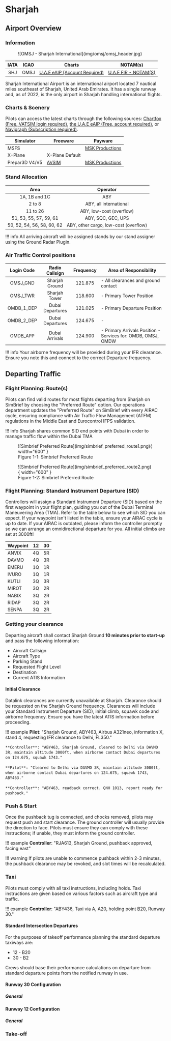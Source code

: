 # Sharjah
## Airport Overview
### Information

<figure markdown>
![OMSJ - Sharjah International](img/omsj/omsj_header.jpg)
</figure>

| IATA | ICAO | Charts | NOTAM(s) |
|:----:|:----:|:------:|:----------:|
| SHJ  | OMSJ | [U.A.E eAIP (Account Required)](https://www.gcaa.gov.ae/en/ais/Pages/default.aspx)    | [U.A.E FIR - NOTAM(S) ](https://www.gcaa.gov.ae/en/ais/notice-to-airmen-notam)      |

Sharjah International Airport is an international airport located 7 nautical miles southeast of Sharjah, United Arab Emirates. It has a single runway and, as of 2022, is the only airport in Sharjah handling international flights.

### Charts & Scenery
Pilots can access the latest charts through the following sources: [Chartfox (Free, VATSIM login required)](https://chartfox.org/), [the U.A.E eAIP (Free, account required)](https://www.gcaa.gov.ae/en/ais/Pages/default.aspx), or [Navigraph (Subscription required)](https://navigraph.com/).

| Simulator      | Freeware                                                                                                  | Payware                            |
|----------------|-----------------------------------------------------------------------------------------------------------|------------------------------------|
| MSFS           |                                                                                                           | [MSK Productions](https://orbxdirect.com/product/msk-productions-omsj-msfs?srsltid=AfmBOooBAXPFiM5O199sxM-b0BHi7h-X6agzKrOW8dtCPlAyoDKJNslu) |
| X-Plane        | X-Plane Default                                                                                           |                                    |
| Prepar3D V4/V5 | [AVSIM](https://library.avsim.net/search.php?SearchTerm=OMSJ&CatID=fsxscen&Go=Search) | [MSK Productions](https://secure.simmarket.com/msk-productions-sharjah-international-omsj-p3d45.phtml)                                   |

### Stand Allocation
|             Area             |                 Operator               |
|:----------------------------:|:--------------------------------------:|
|         1A, 1B and 1C        |             ABY                        |
|             2 to 8           |     ABY, all international             |
|            11 to 26          |     ABY, low-cost (overflow)           |
|  51, 53, 55, 57, 59, 61      |     ABY, SQC, GEC, UPS                 | 
|  50, 52, 54, 56, 58, 60, 62  |  ABY, other cargo, low-cost (overflow) |  

!!! info
    All arriving aircraft will be assigned stands by our stand assigner using the Ground Radar Plugin.

### Air Traffic Control positions

| Login Code |  Radio Callsign  | Frequency | Area of Responsibility                                            |
|:----------:|:----------------:|:---------:|-------------------------------------------------------------------|
| OMSJ_GND   | Sharjah Ground   | 121.875   | - All clearances and ground contact                               |
| OMSJ_TWR   | Sharjah Tower    | 118.600   | - Primary Tower Position                                          |
| OMDB_1_DEP | Dubai Departures | 121.025   | - Primary Departure Position                                      |
| OMDB_2_DEP | Dubai Departures | 124.675   | -                                                                 |
| OMDB_APP   | Dubai Arrivals   | 124.900   | - Primary Arrivals Position - Services for: OMDB, OMSJ, OMDW      |

!!! info
    Your airborne frequency will be provided during your IFR clearance. Ensure you note this and connect to the correct Departure frequency.

## Departing Traffic
### Flight Planning: Route(s)
Pilots can find valid routes for most flights departing from Sharjah on SimBrief by choosing the "Preferred Route" option. Our operations department updates the "Preferred Route" on SimBrief with every AIRAC cycle, ensuring compliance with Air Traffic Flow Management (ATFM) regulations in the Middle East and Eurocontrol IFPS validation.

!!! info
    Sharjah shares common SID end points with Dubai in order to manage traffic flow within the Dubai TMA

<figure markdown>
![Simbrief Preferred Route](img/simbrief_preferred_route1.png){ width="600" }
  <figcaption>Figure 1-1: Simbrief Preferred Route</figcaption>
</figure>

<figure markdown>
![Simbrief Preferred Route](img/simbrief_preferred_route2.png){ width="600" }
  <figcaption>Figure 1-2: Simbrief Preferred Route</figcaption>
</figure>

### Flight Planning: Standard Instrument Departure (SID)
Controllers will assign a Standard Instrument Departure (SID) based on the first waypoint in your flight plan, guiding you out of the Dubai Terminal Maneuvering Area (TMA). Refer to the table below to see which SID you can expect. If your waypoint isn't listed in the table, ensure your AIRAC cycle is up to date. If your AIRAC is outdated, please inform the controller promptly so we can arrange an omnidirectional departure for you. All initial climbs are set at 3000ft!

| Waypoint |   12   |   30   |
|----------|:------:|:------:|
| ANVIX    |   4Q   |   5R   |
| DAVMO    |   4Q   |   3R   |
| EMERU    |   1Q   |   1R   |
| IVURO    |   1Q   |   1R   |
| KUTLI    |   3Q   |   3R   |
| MIROT    |   3Q   |   2R   |
| NABIX    |   3Q   |   2R   |
| RIDAP    |   3Q   |   2R   |
| SENPA    |   3Q   |   2R   |


### Getting your clearance
Departing aircraft shall contact Sharjah Ground **10 minutes prior to start-up** and pass the following information:
<ul>
    <li>Aircraft Callsign</li>
    <li>Aircraft Type</li>
    <li>Parking Stand</li>
    <li>Requested Flight Level</li>
    <li>Destination</li>
    <li>Current ATIS Information</li>
</ul>

#### Initial Clearance
Datalink clearances are currently unavailable at Sharjah. Clearance should be requested on the Sharjah Ground frequency. Clearances will include your Standard Instrument Departure (SID), initial climb, squawk code and airborne frequency. Ensure you have the latest ATIS information before proceeding.

!!! example
    **Pilot**: "Sharjah Ground, ABY463, Airbus A321neo, information X, stand 4, requesting IFR clearance to Delhi, FL350."

    **Controller**: "ABY463, Sharjah Ground, cleared to Delhi via DAVMO 3R, maintain altitude 3000ft, when airborne contact Dubai departures on 124.675, squawk 1743."

    **Pilot**: "Cleared to Delhi via DAVMO 3R, maintain altitude 3000ft, when airborne contact Dubai departures on 124.675, squawk 1743, ABY463."

    **Controller**: "ABY463, readback correct. QNH 1013, report ready for pushback."

### Push & Start
 Once the pushback tug is connected, and chocks removed, pilots may request push and start clearance. The ground controller will usually provide the direction to face. Pilots must ensure they can comply with these instructions; if unable, they must inform the ground controller.

!!! example
    **Controller**: "RJA613, Sharjah Ground, pushback approved, facing east"

!!! warning
    If pilots are unable to commence pushback within 2-3 minutes, the pushback clearance may be revoked, and slot times will be recalculated.

### Taxi
Pilots must comply with all taxi instructions, including holds. Taxi instructions are given based on various factors such as aircraft type and traffic.

!!! example
    **Controller**: "ABY436, Taxi via A, A20, holding point B20, Runway 30."

#### Standard Intersection Departures
For the purposes of takeoff performance planning the standard departure taxiways are:

* 12 - B20
* 30 - B2

Crews should base their performance calculations on departure from standard departure points from the notified runway in use.


#### Runway 30 Configuration
##### General
<figure markdown>
</figure>

#### Runway 12 Configuration
##### General
<figure markdown>
</figure>

### Take-off
